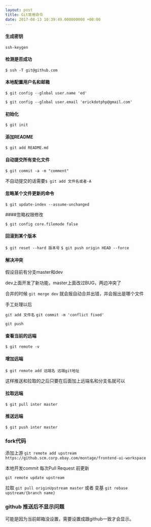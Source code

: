 ```yaml
---
layout: post
title: Git常用命令
date: 2017-08-13 10:39:49.000000000 +08:00
---
```



#### 生成密钥
`ssh-keygen`

#### 检测是否成功

`$ ssh -T git@github.com`

#### 本地配置用户名和邮箱

`$ git config --global user.name 'ed'`

`$ git config --global user.email 'erickdotphp@gmail.com'` 

#### 初始化

`$ git init`

#### 添加README

`$ git add README.md`

#### 自动提交所有变化文件

`$ git commit -a -m "comment" `

不自动提交的话需要`$ git add 文件名或者-A`


#### 忽略某个文件更新的命令

`$ git update-index --assume-unchanged`


####忽略权限修改

`$ git config core.filemode false`

#### 回滚到某个版本
`$ git reset --hard 版本号`
`$ git push origin HEAD --force`

#### 解决冲突

假设目前有分支master和dev

dev上面开发了新功能，master上面改过BUG，两边冲突了

合并的时候 `git merge dev` 就会报自动合并出错，并会报出是哪个文件

手工处理以后

`git add 文件名`
`git commit -m 'conflict fixed'`

`git push`

#### 查看当前的远端

`$ git remote -v`

#### 增加远端

`$ git remote add 远端名 远端git地址`

这样推送和拉取的之后只要在后面加上远端名和分支名就可以

#### 拉取远端

`$ git pull inter master`

#### 推送远端

`$ git push inter master`


### fork代码

添加上游
`git remote add upstream https://github.scm.corp.ebay.com/montage/frontend-ui-workspace`

本地开发commit 每次Pull Request 前更新

`git remote update upstream`

拉取
`git pull originUpstream master`
或者
变基
`git rebase upstream/{branch name}`

### github 推送后不显示问题

可能是因为当前邮箱没设置，需要设置成跟github一致才会显示。